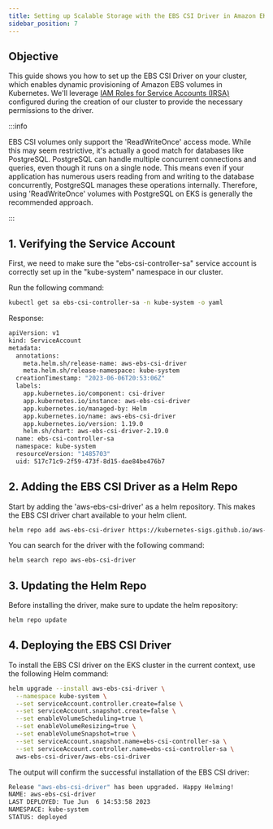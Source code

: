 ```yaml
---
title: Setting up Scalable Storage with the EBS CSI Driver in Amazon EKS
sidebar_position: 7
---
```

## Objective
This guide shows you how to set up the EBS CSI Driver on your cluster, which enables dynamic provisioning of Amazon EBS volumes in Kubernetes. We'll leverage [IAM Roles for Service Accounts (IRSA)](https://docs.aws.amazon.com/eks/latest/userguide/iam-roles-for-service-accounts.html) configured during the creation of our cluster to provide the necessary permissions to the driver.

:::info

EBS CSI volumes only support the 'ReadWriteOnce' access mode. While this may seem restrictive, it's actually a good match for databases like PostgreSQL. PostgreSQL can handle multiple concurrent connections and queries, even though it runs on a single node. This means even if your application has numerous users reading from and writing to the database concurrently, PostgreSQL manages these operations internally. Therefore, using 'ReadWriteOnce' volumes with PostgreSQL on EKS is generally the recommended approach.

:::     

## 1. Verifying the Service Account
First, we need to make sure the "ebs-csi-controller-sa" service account is correctly set up in the "kube-system" namespace in our cluster.

Run the following command:
```bash
kubectl get sa ebs-csi-controller-sa -n kube-system -o yaml
```
Response:
```bash
apiVersion: v1
kind: ServiceAccount
metadata:
  annotations:
    meta.helm.sh/release-name: aws-ebs-csi-driver
    meta.helm.sh/release-namespace: kube-system
  creationTimestamp: "2023-06-06T20:53:06Z"
  labels:
    app.kubernetes.io/component: csi-driver
    app.kubernetes.io/instance: aws-ebs-csi-driver
    app.kubernetes.io/managed-by: Helm
    app.kubernetes.io/name: aws-ebs-csi-driver
    app.kubernetes.io/version: 1.19.0
    helm.sh/chart: aws-ebs-csi-driver-2.19.0
  name: ebs-csi-controller-sa
  namespace: kube-system
  resourceVersion: "1485703"
  uid: 517c71c9-2f59-473f-8d15-dae84be476b7
```

## 2. Adding the EBS CSI Driver as a Helm Repo
Start by adding the 'aws-ebs-csi-driver' as a helm repository. This makes the EBS CSI driver chart available to your helm client.

```bash
helm repo add aws-ebs-csi-driver https://kubernetes-sigs.github.io/aws-ebs-csi-driver
```
You can search for the driver with the following command:
```bash
helm search repo aws-ebs-csi-driver
```

## 3. Updating the Helm Repo
Before installing the driver, make sure to update the helm repository:
```bash
helm repo update
```

## 4. Deploying the EBS CSI Driver
To install the EBS CSI driver on the EKS cluster in the current context, use the following Helm command:
```bash
helm upgrade --install aws-ebs-csi-driver \
  --namespace kube-system \
  --set serviceAccount.controller.create=false \
  --set serviceAccount.snapshot.create=false \
  --set enableVolumeScheduling=true \
  --set enableVolumeResizing=true \
  --set enableVolumeSnapshot=true \
  --set serviceAccount.snapshot.name=ebs-csi-controller-sa \
  --set serviceAccount.controller.name=ebs-csi-controller-sa \
  aws-ebs-csi-driver/aws-ebs-csi-driver
```

The output will confirm the successful installation of the EBS CSI driver:
```bash
Release "aws-ebs-csi-driver" has been upgraded. Happy Helming!
NAME: aws-ebs-csi-driver
LAST DEPLOYED: Tue Jun  6 14:53:58 2023
NAMESPACE: kube-system
STATUS: deployed
```


